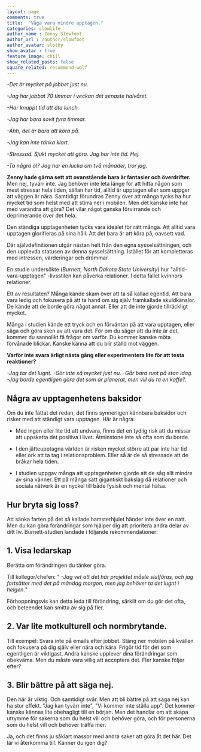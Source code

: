 ```yaml
---
layout: page
comments: true
title:  "Våga vara mindre upptagen."
categories: slowlife
author_name : Zenny Slowfoot
author_url : /author/slowfoot
author_avatar: slothy
show_avatar : true
feature_image: chill
show_related_posts: false
square_related: recommend-wolf
---
```





*-Det är mycket på jobbet just nu.* 

*-Jag har jobbat 70 timmar i veckan det senaste halvåret.* 

*-Har knappt tid att äta lunch.* 

*-Jag har bara sovit fyra timmar.*

*-Ähh, det är bara att köra på.*

*-Jag kan inte tänka klart.*

*-Stressad. Sjukt mycket att göra. Jag har inte tid. Hej.*

*-Ta några öl? Jag har en lucka om två månader, tror jag.*

**Zenny hade gärna sett att ovanstående bara är fantasier och överdrifter.** Men nej, tyvärr inte. Jag behöver inte leta länge för att hitta någon som mest stressar hela tiden, sällan har tid, alltid är upptagen eller som uppger att väggen är nära. Samtidigt förundras Zenny över att många tycks ha hur mycket tid som helst med att stirra ner i mobilen. Men det kanske inte har med varandra att göra? Det vilar något ganska förvirrande och deprimerande över det hela. 

Den ständiga upptagenheten tycks vara idealet för rätt många. Att alltid vara upptagen glorifieras på sina håll. Att det bara är att köra på, oavsett vad. 

Där självdefinitionen utgår nästan helt från den egna sysselsättningen, och den upplevda statusen av denna sysselsättning. Istället för att kompletteras med intressen, värderingar och drömmar.

En studie undersökte (*Burnett, North Dakota State University*) hur "alltid-vara-upptagen"
-livsstilen kan påverka relationer. I detta fallet kvinnors relationer. 

Ett av resultaten? Många kände skam över att ta så kallad egentid. Att bara vara ledig och fokusera på att ta hand om sig själv framkallade skuldkänslor. De kände att de borde göra något annat. Eller att de inte gjorde tillräckligt mycket.

Många i studien kände ett tryck och en förväntan på att vara upptagen, eller säga och göra sken av att vara det. 
För om du säger att du inte är det, kommer du sannolikt få frågor om varför. 
Du kommer kanske möta förvånade blickar. Kanske känna att du blir ställd mot väggen.

**Varför inte svara ärligt nästa gång eller experimentera lite för att
testa reaktioner?**

 *-Jag tar det lugnt.*
 *-Gör inte så mycket just nu.*
 *-Går bara runt på stan idag.*
 *-Jag borde egentligen göra det som är planerat, men vill du ta en kaffe?.*



## Några av upptagenhetens baksidor

Om du inte fattat det redan, det finns synnerligen
kännbara baksidor och risker med att ständigt vara upptagen. Här är några:

- Med ingen eller lite tid att undvara, finns det en tydlig risk att du missar att uppskatta det positiva i livet.
Åtminstone inte så ofta som du borde.

- I den jätteupptagna världen är risken mycket större att par inte har tid eller ork att ta tag i relationsproblem. Eller så är de så   stressade att de bråkar hela tiden. 

- I studien uppgav många att upptagenheten gjorde att de såg allt mindre av sina vänner. Ett på många sätt gigantiskt bakslag
då relationer och sociala nätverk är en nyckel till både fysisk och mental hälsa.



## Hur bryta sig loss?

Att sänka farten på det så kallade hamsterhjulet händer inte över en natt. Men du kan göra förändringar som hjälper dig att prioritera
andra delar av ditt liv.
Burnett-studien landade i följande rekommendationer: 

## 1. Visa ledarskap
Berätta om förändringen du tänker göra.

Till kollegor/chefen: 
" *-Jag vet att det här projektet måste slutföras, och jag fortsätter med det på måndag
morgon, men jag behöver ta det lugnt i helgen.*"

Förhoppningsvis kan detta leda till förändring, särkilt om du gör
det ofta, och beteendet kan smitta av sig på fler.

## 2. Var lite motkulturell och normbrytande.

Till exempel: Svara inte på emails efter jobbet. Stäng ner mobilen på kvällen och fokusera på dig själv eller nära och kära.
Frigör tid för det som egentligen är viktigast. Andra kanske upplever dina förändringar som obekväma. Men du måste vara villig
att acceptera det. Fler kanske följer efter?

## 3. Blir bättre på att säga nej.

Den här är viktig. Och samtidigt svår. Men att bli bättre på att säga nej kan ha stor effekt. "Jag kan tyvärr inte",
"Vi kommer inte ställa upp". Det kommer kanske kännas
lite obehagligt till en början. Men det handlar om att skapa utrymme för sakerna som du helst vill och behöver göra, och för personerna som du helst vill och behöver träffa mer.


Ja, och det finns ju såklart massor med andra saker att göra åt det här. Det lär vi återkomma till. Känner du igen dig?


